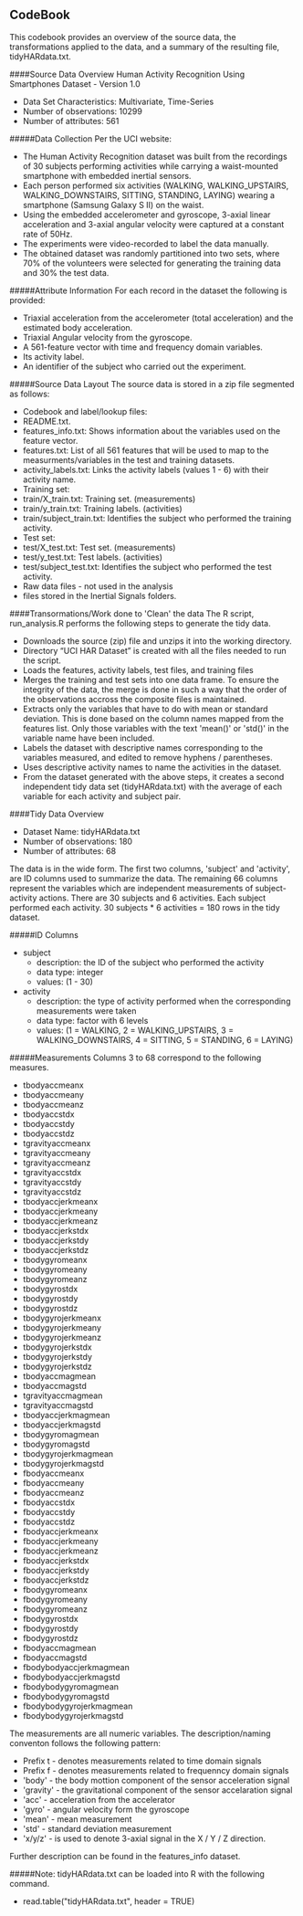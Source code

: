 ## CodeBook
This codebook provides an overview of the source data, the transformations applied to the data,
and a summary of the resulting file, tidyHARdata.txt.

####Source Data Overview
Human Activity Recognition Using Smartphones Dataset - Version 1.0
* Data Set Characteristics: Multivariate, Time-Series
* Number of observations: 10299
* Number of attributes: 561

#####Data Collection
Per the UCI website:
* The Human Activity Recognition dataset was built from the recordings of 30 subjects performing activities while carrying a waist-mounted smartphone with embedded inertial sensors.
* Each person performed six activities (WALKING, WALKING_UPSTAIRS, WALKING_DOWNSTAIRS, SITTING, STANDING, LAYING) wearing a smartphone (Samsung Galaxy S II) on the waist.
* Using the embedded accelerometer and gyroscope, 3-axial linear acceleration and 3-axial angular velocity were captured at a constant rate of 50Hz.
* The experiments were video-recorded to label the data manually.
* The obtained dataset was randomly partitioned into two sets, where 70% of the volunteers were selected for generating the training data and 30% the test data.

#####Attribute Information
For each record in the dataset the following is provided: 
- Triaxial acceleration from the accelerometer (total acceleration) and the estimated body acceleration. 
- Triaxial Angular velocity from the gyroscope. 
- A 561-feature vector with time and frequency domain variables. 
- Its activity label. 
- An identifier of the subject who carried out the experiment.

#####Source Data Layout
The source data is stored in a zip file segmented as follows:
* Codebook and label/lookup files:
 * README.txt.
 * features_info.txt: Shows information about the variables used on the feature vector.
 * features.txt: List of all 561 features that will be used to map to the measurments/variables in the test and training datasets. 
 * activity_labels.txt: Links the activity labels (values 1 - 6) with their activity name.
* Training set:
 * train/X_train.txt: Training set. (measurements) 
 * train/y_train.txt: Training labels. (activities)
 * train/subject_train.txt: Identifies the subject who performed the training activity.
* Test set:
 * test/X_test.txt: Test set. (measurements)
 * test/y_test.txt: Test labels. (activities)
 * test/subject_test.txt: Identifies the subject who performed the test activity.
* Raw data files - not used in the analysis
 * files stored in the Inertial Signals folders.


####Transormations/Work done to 'Clean' the data
The R script, run_analysis.R performs the following steps to generate the tidy data.
* Downloads the source (zip) file and unzips it into the working directory.
* Directory “UCI HAR Dataset” is created with all the files needed to run the script.
* Loads the features, activity labels, test files, and training files
* Merges the training and test sets into one data frame.  To ensure the integrity of the data, the merge is done in such a way that the order of the observations accross the composite files is maintained.
* Extracts only the variables that have to do with mean or standard deviation.  This is done based on the column names mapped from the features list.  Only those variables with the text 'mean()' or 'std()' in the variable name have been included.
* Labels the dataset with descriptive names corresponding to the variables measured, and edited to remove hyphens / parentheses.
* Uses descriptive activity names to name the activities in the dataset.
* From the dataset generated with the above steps, it creates a second independent tidy data set (tidyHARdata.txt) with the average of each variable for each activity and subject pair.

####Tidy Data Overview  
* Dataset Name: tidyHARdata.txt
* Number of observations: 180
* Number of attributes: 68 

The data is in the wide form.  The first two columns, 'subject' and 'activity', are ID columns used to summarize the data.  The remaining 66 columns represent the variables which are independent measurements of subject-activity actions.
There are 30 subjects and 6 activities.  Each subject performed each activity.  30 subjects * 6 activities = 180 rows in the tidy dataset.

#####ID Columns
* subject
  * description: the ID of the subject who performed the activity
  * data type: integer
  * values: (1 - 30)
* activity
  * description: the type of activity performed when the corresponding measurements were taken
  * data type: factor with 6 levels
  * values: (1 = WALKING, 2 = WALKING_UPSTAIRS, 3 = WALKING_DOWNSTAIRS, 4 = SITTING, 5 = STANDING, 6 = LAYING)

#####Measurements
Columns 3 to 68 correspond to the following measures.  
* tbodyaccmeanx           
* tbodyaccmeany           
* tbodyaccmeanz           
* tbodyaccstdx            
* tbodyaccstdy            
* tbodyaccstdz            
* tgravityaccmeanx        
* tgravityaccmeany        
* tgravityaccmeanz        
* tgravityaccstdx         
* tgravityaccstdy         
* tgravityaccstdz         
* tbodyaccjerkmeanx      
* tbodyaccjerkmeany       
* tbodyaccjerkmeanz       
* tbodyaccjerkstdx        
* tbodyaccjerkstdy        
* tbodyaccjerkstdz        
* tbodygyromeanx         
* tbodygyromeany          
* tbodygyromeanz          
* tbodygyrostdx           
* tbodygyrostdy           
* tbodygyrostdz           
* tbodygyrojerkmeanx      
* tbodygyrojerkmeany      
* tbodygyrojerkmeanz      
* tbodygyrojerkstdx       
* tbodygyrojerkstdy       
* tbodygyrojerkstdz       
* tbodyaccmagmean         
* tbodyaccmagstd          
* tgravityaccmagmean      
* tgravityaccmagstd       
* tbodyaccjerkmagmean     
* tbodyaccjerkmagstd      
* tbodygyromagmean        
* tbodygyromagstd         
* tbodygyrojerkmagmean    
* tbodygyrojerkmagstd     
* fbodyaccmeanx           
* fbodyaccmeany           
* fbodyaccmeanz           
* fbodyaccstdx            
* fbodyaccstdy            
* fbodyaccstdz            
* fbodyaccjerkmeanx       
* fbodyaccjerkmeany       
* fbodyaccjerkmeanz       
* fbodyaccjerkstdx        
* fbodyaccjerkstdy        
* fbodyaccjerkstdz        
* fbodygyromeanx          
* fbodygyromeany          
* fbodygyromeanz          
* fbodygyrostdx           
* fbodygyrostdy           
* fbodygyrostdz           
* fbodyaccmagmean         
* fbodyaccmagstd          
* fbodybodyaccjerkmagmean 
* fbodybodyaccjerkmagstd  
* fbodybodygyromagmean    
* fbodybodygyromagstd     
* fbodybodygyrojerkmagmean
* fbodybodygyrojerkmagstd 

The measurements are all numeric variables.  The description/naming conventon follows the following pattern:
* Prefix t - denotes measurements related to time domain signals
* Prefix f - denotes measurements related to frequenncy domain signals
* 'body' - the body mottion component of the sensor acceleration signal
* 'gravity' - the gravitational component of the sensor accelaration signal
* 'acc' - acceleration from the accelerator
* 'gyro' - angular velocity form the gyroscope
* 'mean' - mean measurement
* 'std' - standard deviation measurement
* 'x/y/z' - is used to denote 3-axial signal in the X / Y / Z direction.

Further description can be found in the features_info dataset. 

#####Note:
tidyHARdata.txt can be loaded into R with the following command.
* read.table("tidyHARdata.txt", header = TRUE)
